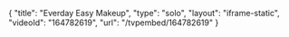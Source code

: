 {
    "title": "Everday Easy Makeup",
    "type": "solo",
    "layout": "iframe-static",
    "videoId": "164782619",
    "url": "\/tvpembed\/164782619"
}